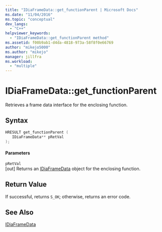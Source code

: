 ```yaml
---
title: "IDiaFrameData::get_functionParent | Microsoft Docs"
ms.date: "11/04/2016"
ms.topic: "conceptual"
dev_langs: 
  - "C++"
helpviewer_keywords: 
  - "IDiaFrameData::get_functionParent method"
ms.assetid: f00b9ab1-d4da-4818-973a-58f8f0e66769
author: "mikejo5000"
ms.author: "mikejo"
manager: jillfra
ms.workload: 
  - "multiple"
---
```

# IDiaFrameData::get_functionParent
Retrieves a frame data interface for the enclosing function.  
  
## Syntax  
  
```C++  
HRESULT get_functionParent (   
   IDiaFrameData** pRetVal  
);  
```  
  
#### Parameters  
 `pRetVal`  
 [out] Returns an [IDiaFrameData](../../debugger/debug-interface-access/idiaframedata.md) object for the enclosing function.  
  
## Return Value  
 If successful, returns `S_OK`; otherwise, returns an error code.  
  
## See Also  
 [IDiaFrameData](../../debugger/debug-interface-access/idiaframedata.md)